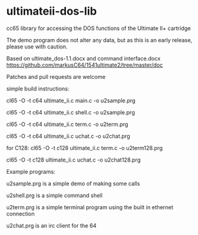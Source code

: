 # ultimateii-dos-lib
cc65 library for accessing the DOS functions of the Ultimate II+ cartridge

The demo program does not alter any data, but as this is an early release, please use with caution.

Based on ultimate_dos-1.1.docx and command interface.docx
https://github.com/markusC64/1541ultimate2/tree/master/doc

Patches and pull requests are welcome


simple build instructions:

cl65 -O -t c64 ultimate_ii.c main.c -o u2sample.prg

cl65 -O -t c64 ultimate_ii.c shell.c -o u2sample.prg

cl65 -O -t c64 ultimate_ii.c term.c -o u2term.prg

cl65 -O -t c64 ultimate_ii.c uchat.c -o u2chat.prg

for C128:
cl65 -O -t c128 ultimate_ii.c term.c -o u2term128.prg

cl65 -O -t c128 ultimate_ii.c uchat.c -o u2chat128.prg

Example programs:

u2sample.prg is a simple demo of making some calls

u2shell.prg is a simple command shell

u2term.prg is a simple terminal program using the built in ethernet connection

u2chat.prg is an irc client for the 64